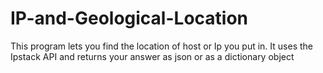 # IP-and-Geological-Location
This program lets you find the location of host or Ip you put in. It uses the Ipstack API and returns your answer as json or as a dictionary object


